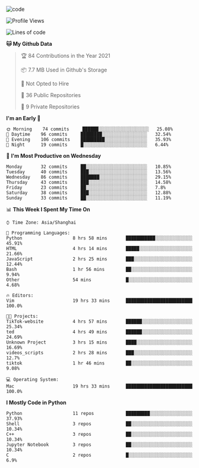 
<!--
**liuyaanng/liuyaanng** is a ✨ _special_ ✨ repository because its `README.md` (this file) appears on your GitHub profile.

Here are some ideas to get you started:

- 🔭 I’m currently working on ...
- 🌱 I’m currently learning ...
- 👯 I’m looking to collaborate on ...
- 🤔 I’m looking for help with ...
- 💬 Ask me about ...
- 📫 How to reach me: ...
- 😄 Pronouns: ...
- ⚡ Fun fact: ...
-->


![code](https://cdn.jsdelivr.net/gh/liuyaanng/liuyaanng@1.0/code.gif) 

<!--START_SECTION:waka-->
![Profile Views](http://img.shields.io/badge/Profile%20Views-2-blue)

![Lines of code](https://img.shields.io/badge/From%20Hello%20World%20I%27ve%20Written-5.3%20million%20lines%20of%20code-blue)

**🐱 My Github Data** 

> 🏆 84 Contributions in the Year 2021
 > 
> 📦 7.7 MB Used in Github's Storage 
 > 
> 🚫 Not Opted to Hire
 > 
> 📜 36 Public Repositories 
 > 
> 🔑 9 Private Repositories  
 > 
**I'm an Early 🐤** 

```text
🌞 Morning    74 commits     ██████░░░░░░░░░░░░░░░░░░░   25.08% 
🌆 Daytime    96 commits     ████████░░░░░░░░░░░░░░░░░   32.54% 
🌃 Evening    106 commits    █████████░░░░░░░░░░░░░░░░   35.93% 
🌙 Night      19 commits     █░░░░░░░░░░░░░░░░░░░░░░░░   6.44%

```
📅 **I'm Most Productive on Wednesday** 

```text
Monday       32 commits     ██░░░░░░░░░░░░░░░░░░░░░░░   10.85% 
Tuesday      40 commits     ███░░░░░░░░░░░░░░░░░░░░░░   13.56% 
Wednesday    86 commits     ███████░░░░░░░░░░░░░░░░░░   29.15% 
Thursday     43 commits     ███░░░░░░░░░░░░░░░░░░░░░░   14.58% 
Friday       23 commits     ██░░░░░░░░░░░░░░░░░░░░░░░   7.8% 
Saturday     38 commits     ███░░░░░░░░░░░░░░░░░░░░░░   12.88% 
Sunday       33 commits     ██░░░░░░░░░░░░░░░░░░░░░░░   11.19%

```


📊 **This Week I Spent My Time On** 

```text
⌚︎ Time Zone: Asia/Shanghai

💬 Programming Languages: 
Python                   8 hrs 58 mins       ███████████░░░░░░░░░░░░░░   45.91% 
HTML                     4 hrs 14 mins       █████░░░░░░░░░░░░░░░░░░░░   21.66% 
JavaScript               2 hrs 25 mins       ███░░░░░░░░░░░░░░░░░░░░░░   12.44% 
Bash                     1 hr 56 mins        ██░░░░░░░░░░░░░░░░░░░░░░░   9.94% 
Other                    54 mins             █░░░░░░░░░░░░░░░░░░░░░░░░   4.68%

🔥 Editors: 
Vim                      19 hrs 33 mins      █████████████████████████   100.0%

🐱‍💻 Projects: 
TikTok-website           4 hrs 57 mins       ██████░░░░░░░░░░░░░░░░░░░   25.34% 
ted                      4 hrs 49 mins       ██████░░░░░░░░░░░░░░░░░░░   24.69% 
Unknown Project          3 hrs 15 mins       ████░░░░░░░░░░░░░░░░░░░░░   16.69% 
videos_scripts           2 hrs 28 mins       ███░░░░░░░░░░░░░░░░░░░░░░   12.7% 
tiktok                   1 hr 46 mins        ██░░░░░░░░░░░░░░░░░░░░░░░   9.08%

💻 Operating System: 
Mac                      19 hrs 33 mins      █████████████████████████   100.0%

```

**I Mostly Code in Python** 

```text
Python                   11 repos            █████████░░░░░░░░░░░░░░░░   37.93% 
Shell                    3 repos             ██░░░░░░░░░░░░░░░░░░░░░░░   10.34% 
C++                      3 repos             ██░░░░░░░░░░░░░░░░░░░░░░░   10.34% 
Jupyter Notebook         3 repos             ██░░░░░░░░░░░░░░░░░░░░░░░   10.34% 
C                        2 repos             █░░░░░░░░░░░░░░░░░░░░░░░░   6.9%

```



<!--END_SECTION:waka-->

